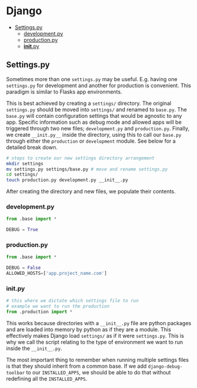 # Django

<!-- vim-markdown-toc GFM -->

* [Settings.py](#settingspy)
  - [development.py](#developmentpy)
  - [production.py](#productionpy)
  - [__init__.py](#init__py)

<!-- vim-markdown-toc -->

## Settings.py

Sometimes more than one `settings.py` may be useful. E.g. having one `settings.py` for development and another for production is convenient. This paradigm is similar to Flasks app environments.

This is best achieved by creating a `settings/` directory. The original `settings.py` should be moved into `settings/` and renamed to `base.py`. The `base.py` will contain configuration settings that would be agnostic to any app. Specific information such as debug mode and allowed apps will be triggered through two new files; `development.py` and `production.py`. Finally, we create `__init.py__` inside the directory, using this to call our `base.py` through either the `production` or `development` module. See below for a detailed break down.

```sh
# steps to create our new settings directory arrangement
mkdir settings
mv settings.py settings/base.py # move and rename settings.py
cd settings/ 
touch production.py development.py __init__.py
```

After creating the directory and new files, we populate their contents.

### development.py

```python
from .base import *

DEBUG = True
```

### production.py

```python
from .base import *

DEBUG = False
ALLOWED_HOSTS=['app.project_name.com']
```

### __init__.py

```python
# this where we dictate which settings file to run
# example we want to run the production
from .production import *
```

This works because directories with a `__init__.py` file are python packages and are loaded into memory by python as if they are a module. This effectively makes Django load `settings/` as if it were `settings.py`. This is why we call the script relating to the type of environment we want to run inside the `__init__.py`. 

The most important thing to remember when running multiple settings files is that they should inherit from a common base. If we add `django-debug-toolbar` to our `INSTALLED_APPS`, we should be able to do that without redefining all the `INSTALLED_APPS`.

